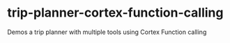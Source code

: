# trip-planner-cortex-function-calling
Demos a trip planner with multiple tools using Cortex Function calling
